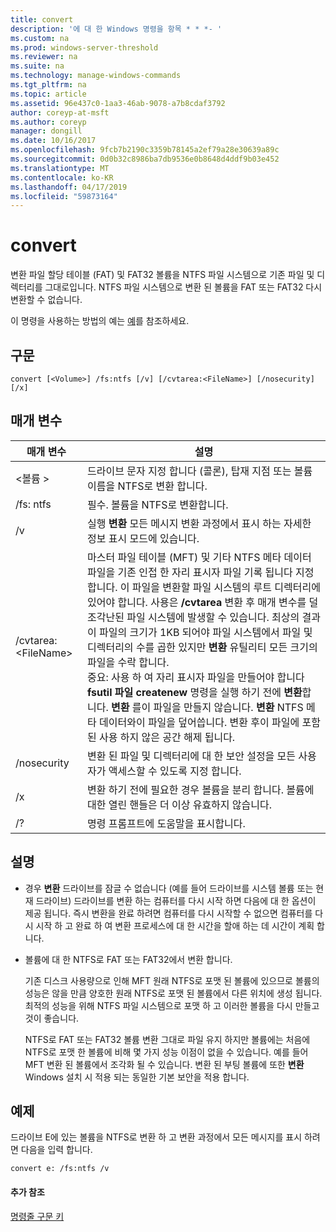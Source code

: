 ```yaml
---
title: convert
description: '에 대 한 Windows 명령을 항목 * * *- '
ms.custom: na
ms.prod: windows-server-threshold
ms.reviewer: na
ms.suite: na
ms.technology: manage-windows-commands
ms.tgt_pltfrm: na
ms.topic: article
ms.assetid: 96e437c0-1aa3-46ab-9078-a7b8cdaf3792
author: coreyp-at-msft
ms.author: coreyp
manager: dongill
ms.date: 10/16/2017
ms.openlocfilehash: 9fcb7b2190c3359b78145a2ef79a28e30639a89c
ms.sourcegitcommit: 0d0b32c8986ba7db9536e0b8648d4ddf9b03e452
ms.translationtype: MT
ms.contentlocale: ko-KR
ms.lasthandoff: 04/17/2019
ms.locfileid: "59873164"
---
```

# <a name="convert"></a>convert



변환 파일 할당 테이블 (FAT) 및 FAT32 볼륨을 NTFS 파일 시스템으로 기존 파일 및 디렉터리를 그대로입니다. NTFS 파일 시스템으로 변환 된 볼륨을 FAT 또는 FAT32 다시 변환할 수 없습니다.

이 명령을 사용하는 방법의 예는 [예](#BKMK_examples)를 참조하세요.

## <a name="syntax"></a>구문

```
convert [<Volume>] /fs:ntfs [/v] [/cvtarea:<FileName>] [/nosecurity] [/x]
```

## <a name="parameters"></a>매개 변수

|매개 변수|설명|
|---------|-----------|
|\<볼륨 >|드라이브 문자 지정 합니다 (콜론), 탑재 지점 또는 볼륨 이름을 NTFS로 변환 합니다.|
|/fs: ntfs|필수. 볼륨을 NTFS로 변환합니다.|
|/v|실행 **변환** 모든 메시지 변환 과정에서 표시 하는 자세한 정보 표시 모드에 있습니다.|
|/cvtarea:\<FileName>|마스터 파일 테이블 (MFT) 및 기타 NTFS 메타 데이터 파일을 기존 인접 한 자리 표시자 파일 기록 됩니다 지정 합니다. 이 파일을 변환할 파일 시스템의 루트 디렉터리에 있어야 합니다. 사용은 **/cvtarea** 변환 후 매개 변수를 덜 조각난된 파일 시스템에 발생할 수 있습니다. 최상의 결과이 파일의 크기가 1KB 되어야 파일 시스템에서 파일 및 디렉터리의 수를 곱한 있지만 **변환** 유틸리티 모든 크기의 파일을 수락 합니다.</br>중요: 사용 하 여 자리 표시자 파일을 만들어야 합니다 **fsutil 파일 createnew** 명령을 실행 하기 전에 **변환**합니다. **변환** 를이 파일을 만들지 않습니다. **변환** NTFS 메타 데이터와이 파일을 덮어씁니다. 변환 후이 파일에 포함 된 사용 하지 않은 공간 해제 됩니다.|
|/nosecurity|변환 된 파일 및 디렉터리에 대 한 보안 설정을 모든 사용자가 액세스할 수 있도록 지정 합니다.|
|/x|변환 하기 전에 필요한 경우 볼륨을 분리 합니다. 볼륨에 대한 열린 핸들은 더 이상 유효하지 않습니다.|
|/?|명령 프롬프트에 도움말을 표시합니다.|

## <a name="remarks"></a>설명

-   경우 **변환** 드라이브를 잠글 수 없습니다 (예를 들어 드라이브를 시스템 볼륨 또는 현재 드라이브) 드라이브를 변환 하는 컴퓨터를 다시 시작 하면 다음에 대 한 옵션이 제공 됩니다. 즉시 변환을 완료 하려면 컴퓨터를 다시 시작할 수 없으면 컴퓨터를 다시 시작 하 고 완료 하 여 변환 프로세스에 대 한 시간을 할애 하는 데 시간이 계획 합니다.
-   볼륨에 대 한 NTFS로 FAT 또는 FAT32에서 변환 합니다.

    기존 디스크 사용량으로 인해 MFT 원래 NTFS로 포맷 된 볼륨에 있으므로 볼륨의 성능은 않을 만큼 양호한 원래 NTFS로 포맷 된 볼륨에서 다른 위치에 생성 됩니다. 최적의 성능을 위해 NTFS 파일 시스템으로 포맷 하 고 이러한 볼륨을 다시 만들고 것이 좋습니다.

    NTFS로 FAT 또는 FAT32 볼륨 변환 그대로 파일 유지 하지만 볼륨에는 처음에 NTFS로 포맷 한 볼륨에 비해 몇 가지 성능 이점이 없을 수 있습니다. 예를 들어 MFT 변환 된 볼륨에서 조각화 될 수 있습니다. 변환 된 부팅 볼륨에 또한 **변환** Windows 설치 시 적용 되는 동일한 기본 보안을 적용 합니다.

## <a name="BKMK_examples"></a>예제

드라이브 E에 있는 볼륨을 NTFS로 변환 하 고 변환 과정에서 모든 메시지를 표시 하려면 다음을 입력 합니다.
```
convert e: /fs:ntfs /v
```

#### <a name="additional-references"></a>추가 참조

[명령줄 구문 키](command-line-syntax-key.md)